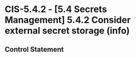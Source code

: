 # CIS-5.4.2 - \[5.4 Secrets Management\] 5.4.2 Consider external secret storage (info)

## Control Statement

